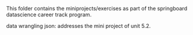 This folder contains the miniprojects/exercises as part of the springboard datascience career track program.

data wrangling json: addresses the mini project of unit 5.2.
